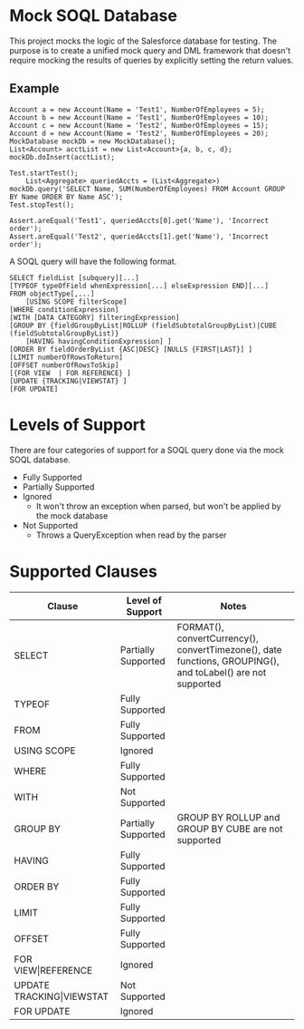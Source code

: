# Mock SOQL Database

This project mocks the logic of the Salesforce database for testing. The purpose is to create a unified mock query and DML framework that doesn't require mocking the results of queries by explicitly setting the return values.

## Example
```
Account a = new Account(Name = 'Test1', NumberOfEmployees = 5);
Account b = new Account(Name = 'Test1', NumberOfEmployees = 10);
Account c = new Account(Name = 'Test2', NumberOfEmployees = 15);
Account d = new Account(Name = 'Test2', NumberOfEmployees = 20);
MockDatabase mockDb = new MockDatabase();
List<Account> acctList = new List<Account>{a, b, c, d};
mockDb.doInsert(acctList);

Test.startTest();
    List<Aggregate> queriedAccts = (List<Aggregate>) mockDb.query('SELECT Name, SUM(NumberOfEmployees) FROM Account GROUP BY Name ORDER BY Name ASC');
Test.stopTest();

Assert.areEqual('Test1', queriedAccts[0].get('Name'), 'Incorrect order');
Assert.areEqual('Test2', queriedAccts[1].get('Name'), 'Incorrect order');
```


A SOQL query will have the following format.

```
SELECT fieldList [subquery][...]
[TYPEOF typeOfField whenExpression[...] elseExpression END][...]
FROM objectType[,...] 
    [USING SCOPE filterScope]
[WHERE conditionExpression]
[WITH [DATA CATEGORY] filteringExpression]
[GROUP BY {fieldGroupByList|ROLLUP (fieldSubtotalGroupByList)|CUBE (fieldSubtotalGroupByList)} 
    [HAVING havingConditionExpression] ] 
[ORDER BY fieldOrderByList {ASC|DESC} [NULLS {FIRST|LAST}] ]
[LIMIT numberOfRowsToReturn]
[OFFSET numberOfRowsToSkip]
[{FOR VIEW  | FOR REFERENCE} ]
[UPDATE {TRACKING|VIEWSTAT} ]
[FOR UPDATE]
```

# Levels of Support
There are four categories of support for a SOQL query done via the mock SOQL database.
* Fully Supported
* Partially Supported
* Ignored
  * It won't throw an exception when parsed, but won't be applied by the mock database
* Not Supported
  * Throws a QueryException when read by the parser

# Supported Clauses
| Clause      | Level of Support    | Notes |
|-------------|---------------------|-------|
| SELECT      | Partially Supported | FORMAT(), convertCurrency(), convertTimezone(), date functions, GROUPING(), and toLabel() are not supported |
| TYPEOF      | Fully Supported     ||
| FROM        | Fully Supported     ||
| USING SCOPE | Ignored             ||
| WHERE       | Fully Supported     ||
| WITH        | Not Supported       ||
| GROUP BY    | Partially Supported | GROUP BY ROLLUP and GROUP BY CUBE are not supported |
| HAVING | Fully Supported ||
| ORDER BY | Fully Supported ||
| LIMIT | Fully Supported ||
| OFFSET | Fully Supported ||
| FOR VIEW\|REFERENCE | Ignored ||
| UPDATE TRACKING\|VIEWSTAT | Not Supported ||
| FOR UPDATE | Ignored ||
